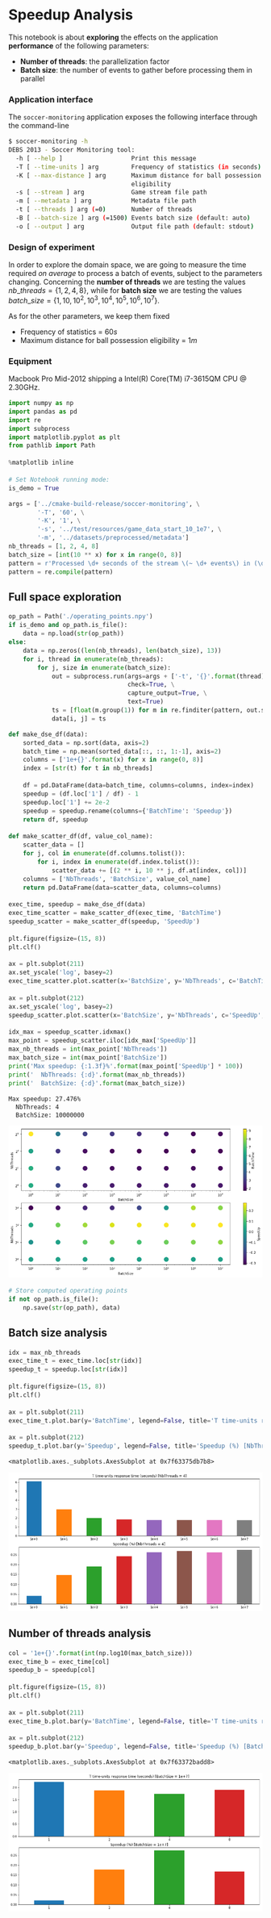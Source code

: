 
# Speedup Analysis

This notebook is about **exploring** the effects on the application **performance** of the following parameters:
 - **Number of threads**: the parallelization factor
 - **Batch size**: the number of events to gather before processing them in parallel

### Application interface
The `soccer-monitoring` application exposes the following interface through the command-line

```bash
$ soccer-monitoring -h                                                                                                        
DEBS 2013 - Soccer Monitoring tool:
  -h [ --help ]                   Print this message
  -T [ --time-units ] arg         Frequency of statistics (in seconds)
  -K [ --max-distance ] arg       Maximum distance for ball possession 
                                  eligibility
  -s [ --stream ] arg             Game stream file path
  -m [ --metadata ] arg           Metadata file path
  -t [ --threads ] arg (=0)       Number of threads
  -B [ --batch-size ] arg (=1500) Events batch size (default: auto)
  -o [ --output ] arg             Output file path (default: stdout)
```

### Design of experiment
In order to explore the domain space, we are going to measure the time required _on average_ to process a batch of events, subject to the parameters changing. Concerning the **number of threads** we are testing the values $nb\_threads = \left \{1, 2, 4, 8 \right \}$, while for **batch size** we are testing the values $batch\_size = \left \{1, 10, 10^2, 10^3, 10^4, 10^5, 10^6, 10^7 \right \}$.

As for the other parameters, we keep them fixed
 - Frequency of statistics = $60 s$
 - Maximum distance for ball possession eligibility = $1 m$
 
### Equipment
Macbook Pro Mid-2012 shipping a Intel(R) Core(TM) i7-3615QM CPU @ 2.30GHz.


```python
import numpy as np
import pandas as pd
import re
import subprocess
import matplotlib.pyplot as plt
from pathlib import Path

%matplotlib inline

# Set Notebook running mode:
is_demo = True
```


```python
args = ['../cmake-build-release/soccer-monitoring', \
        '-T', '60', \
        '-K', '1', \
        '-s', '../test/resources/game_data_start_10_1e7', \
        '-m', '../datasets/preprocessed/metadata']
nb_threads = [1, 2, 4, 8]
batch_size = [int(10 ** x) for x in range(0, 8)]
pattern = r'Processed \d+ seconds of the stream \(~ \d+ events\) in (\d+\.\d+) seconds'
pattern = re.compile(pattern)
```

## Full space exploration


```python
op_path = Path('./operating_points.npy')
if is_demo and op_path.is_file():
    data = np.load(str(op_path))
else:
    data = np.zeros((len(nb_threads), len(batch_size), 13))
    for i, thread in enumerate(nb_threads):
        for j, size in enumerate(batch_size):
            out = subprocess.run(args=args + ['-t', '{}'.format(thread), '-B', '{}'.format(size)], \
                                 check=True, \
                                 capture_output=True, \
                                 text=True)
            ts = [float(m.group(1)) for m in re.finditer(pattern, out.stdout)]
            data[i, j] = ts
```


```python
def make_dse_df(data):
    sorted_data = np.sort(data, axis=2)
    batch_time = np.mean(sorted_data[::, ::, 1:-1], axis=2)
    columns = ['1e+{}'.format(x) for x in range(0, 8)]
    index = [str(t) for t in nb_threads]

    df = pd.DataFrame(data=batch_time, columns=columns, index=index)
    speedup = (df.loc['1'] / df) - 1
    speedup.loc['1'] += 2e-2
    speedup = speedup.rename(columns={'BatchTime': 'Speedup'})
    return df, speedup

def make_scatter_df(df, value_col_name):
    scatter_data = []
    for j, col in enumerate(df.columns.tolist()):
        for i, index in enumerate(df.index.tolist()):
            scatter_data += [(2 ** i, 10 ** j, df.at[index, col])]
    columns = ['NbThreads', 'BatchSize', value_col_name]
    return pd.DataFrame(data=scatter_data, columns=columns)

exec_time, speedup = make_dse_df(data)
exec_time_scatter = make_scatter_df(exec_time, 'BatchTime')
speedup_scatter = make_scatter_df(speedup, 'SpeedUp')

plt.figure(figsize=(15, 8))
plt.clf()

ax = plt.subplot(211)
ax.set_yscale('log', basey=2)
exec_time_scatter.plot.scatter(x='BatchSize', y='NbThreads', c='BatchTime', s=200, logx=True, colormap='viridis', ax=ax)

ax = plt.subplot(212)
ax.set_yscale('log', basey=2)
speedup_scatter.plot.scatter(x='BatchSize', y='NbThreads', c='SpeedUp', s=200, logx=True, colormap='viridis', ax=ax)

idx_max = speedup_scatter.idxmax()
max_point = speedup_scatter.iloc[idx_max['SpeedUp']]
max_nb_threads = int(max_point['NbThreads'])
max_batch_size = int(max_point['BatchSize'])
print('Max speedup: {:1.3f}%'.format(max_point['SpeedUp'] * 100))
print('  NbThreads: {:d}'.format(max_nb_threads))
print('  BatchSize: {:d}'.format(max_batch_size))
```

    Max speedup: 27.476%
      NbThreads: 4
      BatchSize: 10000000



![png](speedup_analysis_files/speedup_analysis_7_1.png)



```python
# Store computed operating points
if not op_path.is_file():
    np.save(str(op_path), data)
```

## Batch size analysis


```python
idx = max_nb_threads
exec_time_t = exec_time.loc[str(idx)]
speedup_t = speedup.loc[str(idx)]

plt.figure(figsize=(15, 8))
plt.clf()

ax = plt.subplot(211)
exec_time_t.plot.bar(y='BatchTime', legend=False, title='T time-units response time (seconds) [NbThreads = {}]'.format(max_nb_threads), rot=0, ax=ax)

ax = plt.subplot(212)
speedup_t.plot.bar(y='Speedup', legend=False, title='Speedup (%) [NbThreads = {}]'.format(max_nb_threads), rot=0, ax=ax)
```




    <matplotlib.axes._subplots.AxesSubplot at 0x7f63375db7b8>




![png](speedup_analysis_files/speedup_analysis_10_1.png)


## Number of threads analysis


```python
col = '1e+{}'.format(int(np.log10(max_batch_size)))
exec_time_b = exec_time[col]
speedup_b = speedup[col]

plt.figure(figsize=(15, 8))
plt.clf()

ax = plt.subplot(211)
exec_time_b.plot.bar(y='BatchTime', legend=False, title='T time-units response time (seconds) [BatchSize = {}]'.format(col), rot=0, ax=ax)

ax = plt.subplot(212)
speedup_b.plot.bar(y='Speedup', legend=False, title='Speedup (%) [BatchSize = {}]'.format(col), rot=0, ax=ax)
```




    <matplotlib.axes._subplots.AxesSubplot at 0x7f63372badd8>




![png](speedup_analysis_files/speedup_analysis_12_1.png)

